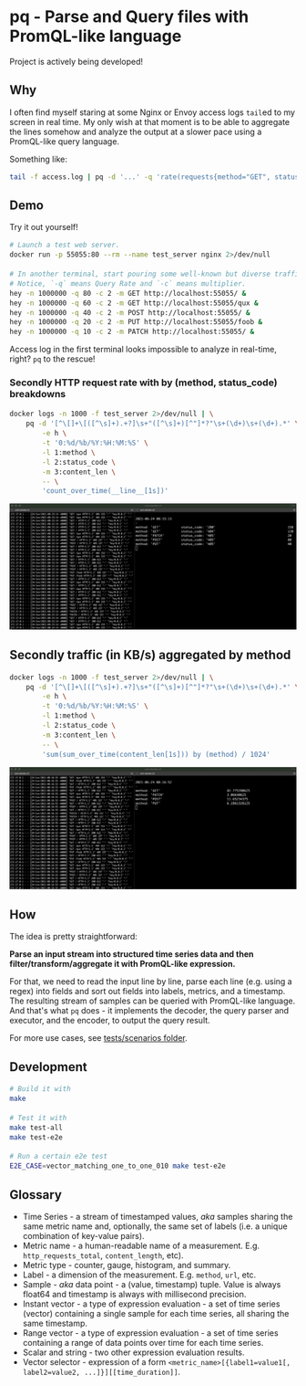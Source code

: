 # pq - Parse and Query files with PromQL-like language

Project is actively being developed!

## Why

I often find myself staring at some Nginx or Envoy access logs `tail`ed to my screen
in real time.  My only wish at that moment is to be able to aggregate the lines
somehow and analyze the output at a slower pace using a PromQL-like query language.

Something like:

```bash
tail -f access.log | pq -d '...' -q 'rate(requests{method="GET", status_code=~"5"}[1s])'
```

## Demo

Try it out yourself!

```bash
# Launch a test web server.
docker run -p 55055:80 --rm --name test_server nginx 2>/dev/null

# In another terminal, start pouring some well-known but diverse traffic.
# Notice, `-q` means Query Rate and `-c` means multiplier.
hey -n 1000000 -q 80 -c 2 -m GET http://localhost:55055/ &
hey -n 1000000 -q 60 -c 2 -m GET http://localhost:55055/qux &
hey -n 1000000 -q 40 -c 2 -m POST http://localhost:55055/ &
hey -n 1000000 -q 20 -c 2 -m PUT http://localhost:55055/foob &
hey -n 1000000 -q 10 -c 2 -m PATCH http://localhost:55055/ &
```

Access log in the first terminal looks impossible to analyze in real-time, right? `pq` to the rescue!

### Secondly HTTP request rate with by (method, status_code) breakdowns

```bash
docker logs -n 1000 -f test_server 2>/dev/null | \
    pq -d '[^\[]+\[([^\s]+).+?]\s+"([^\s]+)[^"]*?"\s+(\d+)\s+(\d+).*' \
        -e h \
        -t '0:%d/%b/%Y:%H:%M:%S' \
        -l 1:method \
        -l 2:status_code \
        -m 3:content_len \
        -- \
        'count_over_time(__line__[1s])'
```

![RPS](images/rps-2000-opt.png)


## Secondly traffic (in KB/s) aggregated by method

```bash
docker logs -n 1000 -f test_server 2>/dev/null | \
    pq -d '[^\[]+\[([^\s]+).+?]\s+"([^\s]+)[^"]*?"\s+(\d+)\s+(\d+).*' \
        -e h \
        -t '0:%d/%b/%Y:%H:%M:%S' \
        -l 1:method \
        -l 2:status_code \
        -m 3:content_len \
        -- \
        'sum(sum_over_time(content_len[1s])) by (method) / 1024'
```

![BPS](images/bps-2000-opt.png)

##  How

The idea is pretty straightforward:

**Parse an input stream into structured time series data
and then filter/transform/aggregate it with PromQL-like expression.**

For that, we need to read the input line by line, parse each line (e.g. using a regex)
into fields and sort out fields into labels, metrics, and a timestamp. The resulting
stream of samples can be queried with PromQL-like language. And that's what `pq`
does - it implements the decoder, the query parser and executor, and the
encoder, to output the query result.

For more use cases, see [tests/scenarios folder](tests/scenarios).


## Development

```bash
# Build it with
make

# Test it with
make test-all
make test-e2e

# Run a certain e2e test
E2E_CASE=vector_matching_one_to_one_010 make test-e2e
```

## Glossary

- Time Series - a stream of timestamped values, _aka_ samples sharing the same metric name and, optionally, the same set of labels (i.e. a unique combination of key-value pairs).
- Metric name - a human-readable name of a measurement. E.g. `http_requests_total`, `content_length`, etc).
- Metric type - counter, gauge, histogram, and summary.
- Label - a dimension of the measurement. E.g. `method`, `url`, etc.
- Sample - _aka_ data point - a (value, timestamp) tuple. Value is always float64 and timestamp is always with millisecond precision.
- Instant vector - a type of expression evaluation - a set of time series (vector) containing a single sample for each time series, all sharing the same timestamp.
- Range vector - a type of expression evaluation - a set of time series containing a range of data points over time for each time series.
- Scalar and string - two other expression evaluation results.
- Vector selector - expression of a form `<metric_name>[{label1=value1[, label2=value2, ...]}][[time_duration]]`.

